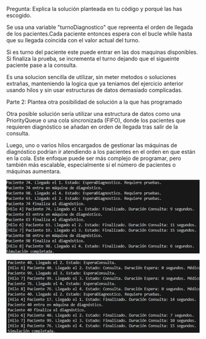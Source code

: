 
Pregunta:
Explica la solución planteada en tu código y porqué las has escogido.

Se usa una variable "turnoDiagnostico" que repreenta el orden de llegada de los pacientes.Cada paciente entonces espera con el bucle while hasta que su llegada coincida con el valor actual del turno.

Si es turno del paciente este puede entrar en las dos maquinas disponibles. Si finaliza la prueba, se incrementa el turno dejando que el sigueinte paciente pase a la consulta.

Es una solucion sencilla de utilizar, sin meter metodos o soluciones extrañas, manteniendo la logica que ya teniamos del ejercicio anterior usando hilos y sin usar estructuras de datos demasiado complicadas.

Parte 2:
Plantea otra posibilidad de solución a la que has programado

Otra posible solución sería utilizar una estructura de datos como una PriorityQueue o una cola sincronizada (FIFO), donde los pacientes que requieren diagnóstico se añadan en orden de llegada tras salir de la consulta.

Luego, uno o varios hilos encargados de gestionar las máquinas de diagnóstico podrían ir atendiendo a los pacientes en el orden en que están en la cola. Este enfoque puede ser más complejo de programar, pero también más escalable, especialmente si el número de pacientes o máquinas aumentara.


![alt text](image.png)

![alt text](image-1.png)